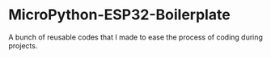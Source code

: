 # MicroPython-ESP32-Boilerplate
A bunch of reusable codes that I made to ease the process of coding during projects.
